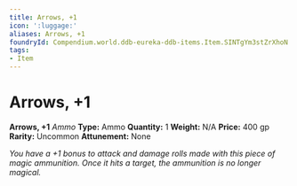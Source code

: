 ```yaml
---
title: Arrows, +1
icon: ':luggage:'
aliases: Arrows, +1
foundryId: Compendium.world.ddb-eureka-ddb-items.Item.SINTgYm3stZrXhoN
tags:
- Item
---
```


# Arrows, +1

**Arrows, +1**
_Ammo_
**Type:** Ammo
**Quantity:** 1
**Weight:** N/A
**Price:** 400 gp
**Rarity:** Uncommon
**Attunement:** None

*You have a +1 bonus to attack and damage rolls made with this piece of magic ammunition. Once it hits a target, the ammunition is no longer magical.*